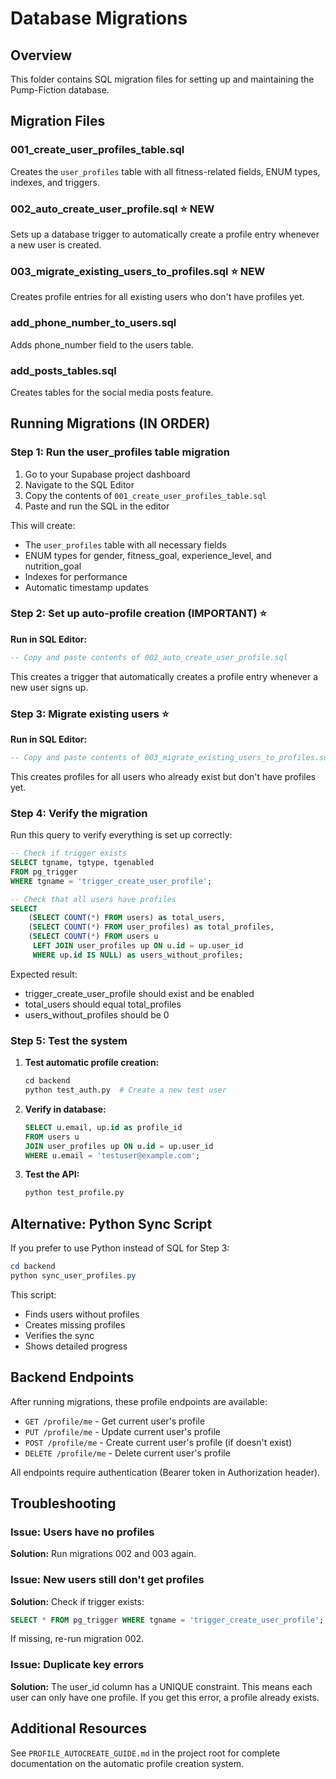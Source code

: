 # Database Migrations

## Overview

This folder contains SQL migration files for setting up and maintaining the Pump-Fiction database.

## Migration Files

### 001_create_user_profiles_table.sql
Creates the `user_profiles` table with all fitness-related fields, ENUM types, indexes, and triggers.

### 002_auto_create_user_profile.sql ⭐ **NEW**
Sets up a database trigger to automatically create a profile entry whenever a new user is created.

### 003_migrate_existing_users_to_profiles.sql ⭐ **NEW**
Creates profile entries for all existing users who don't have profiles yet.

### add_phone_number_to_users.sql
Adds phone_number field to the users table.

### add_posts_tables.sql
Creates tables for the social media posts feature.

## Running Migrations (IN ORDER)

### Step 1: Run the user_profiles table migration

1. Go to your Supabase project dashboard
2. Navigate to the SQL Editor
3. Copy the contents of `001_create_user_profiles_table.sql`
4. Paste and run the SQL in the editor

This will create:
- The `user_profiles` table with all necessary fields
- ENUM types for gender, fitness_goal, experience_level, and nutrition_goal
- Indexes for performance
- Automatic timestamp updates

### Step 2: Set up auto-profile creation (IMPORTANT) ⭐

**Run in SQL Editor:**
```sql
-- Copy and paste contents of 002_auto_create_user_profile.sql
```

This creates a trigger that automatically creates a profile entry whenever a new user signs up.

### Step 3: Migrate existing users ⭐

**Run in SQL Editor:**
```sql
-- Copy and paste contents of 003_migrate_existing_users_to_profiles.sql
```

This creates profiles for all users who already exist but don't have profiles yet.

### Step 4: Verify the migration

Run this query to verify everything is set up correctly:

```sql
-- Check if trigger exists
SELECT tgname, tgtype, tgenabled 
FROM pg_trigger 
WHERE tgname = 'trigger_create_user_profile';

-- Check that all users have profiles
SELECT 
    (SELECT COUNT(*) FROM users) as total_users,
    (SELECT COUNT(*) FROM user_profiles) as total_profiles,
    (SELECT COUNT(*) FROM users u 
     LEFT JOIN user_profiles up ON u.id = up.user_id 
     WHERE up.id IS NULL) as users_without_profiles;
```

Expected result:
- trigger_create_user_profile should exist and be enabled
- total_users should equal total_profiles
- users_without_profiles should be 0

### Step 5: Test the system

1. **Test automatic profile creation:**
   ```python
   cd backend
   python test_auth.py  # Create a new test user
   ```

2. **Verify in database:**
   ```sql
   SELECT u.email, up.id as profile_id 
   FROM users u 
   JOIN user_profiles up ON u.id = up.user_id 
   WHERE u.email = 'testuser@example.com';
   ```

3. **Test the API:**
   ```python
   python test_profile.py
   ```

## Alternative: Python Sync Script

If you prefer to use Python instead of SQL for Step 3:

```powershell
cd backend
python sync_user_profiles.py
```

This script:
- Finds users without profiles
- Creates missing profiles
- Verifies the sync
- Shows detailed progress

## Backend Endpoints

After running migrations, these profile endpoints are available:

- `GET /profile/me` - Get current user's profile
- `PUT /profile/me` - Update current user's profile
- `POST /profile/me` - Create current user's profile (if doesn't exist)
- `DELETE /profile/me` - Delete current user's profile

All endpoints require authentication (Bearer token in Authorization header).

## Troubleshooting

### Issue: Users have no profiles

**Solution:** Run migrations 002 and 003 again.

### Issue: New users still don't get profiles

**Solution:** Check if trigger exists:
```sql
SELECT * FROM pg_trigger WHERE tgname = 'trigger_create_user_profile';
```

If missing, re-run migration 002.

### Issue: Duplicate key errors

**Solution:** The user_id column has a UNIQUE constraint. This means each user can only have one profile. If you get this error, a profile already exists.

## Additional Resources

See `PROFILE_AUTOCREATE_GUIDE.md` in the project root for complete documentation on the automatic profile creation system.
